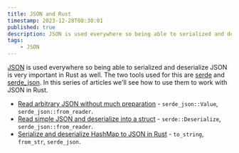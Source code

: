 ```yaml
---
title: JSON and Rust
timestamp: 2023-12-28T08:30:01
published: true
description: JSON is used everywhere so being able to serialized and deserialize JSON is very important in Rustlang as well.
tags:
    - JSON
---
```


[JSON](https://www.json.org/) is used everywhere so being able to serialized and deserialize JSON is very important in Rust as well.
The two tools used for this are [serde](https://crates.io/crates/serde) and [serde_json](https://crates.io/crates/serde_json). In this
series of articles we'll see how to use them to work with JSON in Rust.

* [Read arbitrary JSON without much preparation](/read-arbitrary-json) - `serde_json::Value`, `serde_json::from_reader`.
* [Read simple JSON and deserialize into a struct](/read-simple-json) - `serde::Deserialize`, `serde_json::from_reader`.
* [Serialize and deserialize HashMap to JSON in Rust](/serialize-hash-to-json) - `to_string`, `from_str`, `serde_json`.

